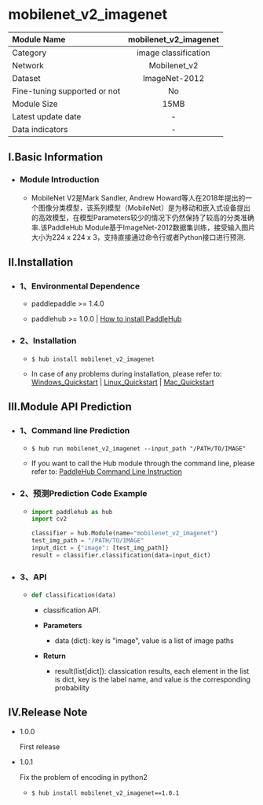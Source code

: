 # mobilenet_v2_imagenet

|Module Name|mobilenet_v2_imagenet|
| :--- | :---: |
|Category|image classification|
|Network|Mobilenet_v2|
|Dataset|ImageNet-2012|
|Fine-tuning supported or not|No|
|Module Size|15MB|
|Latest update date|-|
|Data indicators|-|


## I.Basic Information



- ### Module Introduction

  - MobileNet V2是Mark Sandler, Andrew Howard等人在2018年提出的一个图像分类模型，该系列模型（MobileNet）是为移动和嵌入式设备提出的高效模型，在模型Parameters较少的情况下仍然保持了较高的分类准确率.该PaddleHub Module基于ImageNet-2012数据集训练，接受输入图片大小为224 x 224 x 3，支持直接通过命令行或者Python接口进行预测.

## II.Installation

- ### 1、Environmental Dependence  

  - paddlepaddle >= 1.4.0  

  - paddlehub >= 1.0.0  | [How to install PaddleHub]()


- ### 2、Installation

  - ```shell
    $ hub install mobilenet_v2_imagenet
    ```
  - In case of any problems during installation, please refer to: [Windows_Quickstart]() | [Linux_Quickstart]() | [Mac_Quickstart]()

## III.Module API Prediction

- ### 1、Command line Prediction

  - ```shell
    $ hub run mobilenet_v2_imagenet --input_path "/PATH/TO/IMAGE"
    ```
  - If you want to call the Hub module through the command line, please refer to: [PaddleHub Command Line Instruction](../../../../docs/docs_ch/tutorial/cmd_usage.rst)

- ### 2、预测Prediction Code Example

  - ```python
    import paddlehub as hub
    import cv2

    classifier = hub.Module(name="mobilenet_v2_imagenet")
    test_img_path = "/PATH/TO/IMAGE"
    input_dict = {"image": [test_img_path]}
    result = classifier.classification(data=input_dict)
    ```

- ### 3、API

  - ```python
    def classification(data)
    ```
    - classification API.
    - **Parameters**
      - data (dict): key is "image", value is a list of image paths

    - **Return**
      - result(list[dict]): classication results, each element in the list is dict, key is the label name, and value is the corresponding probability





## IV.Release Note

* 1.0.0

  First release

* 1.0.1

  Fix the problem of encoding in python2

  - ```shell
    $ hub install mobilenet_v2_imagenet==1.0.1
    ```
